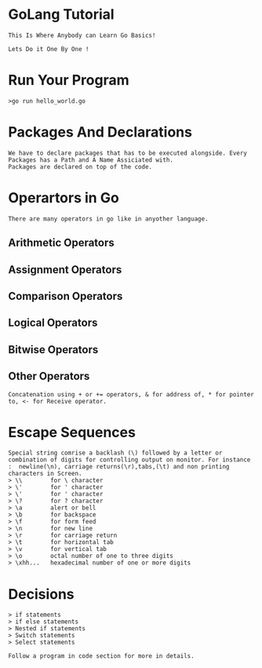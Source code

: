 # GoLang Tutorial
    This Is Where Anybody can Learn Go Basics!

    Lets Do it One By One !

# Run Your Program
    >go run hello_world.go

# Packages And  Declarations
    We have to declare packages that has to be executed alongside. Every Packages has a Path and A Name Assiciated with.
    Packages are declared on top of the code.

# Operartors in Go
    There are many operators in go like in anyother language.

## Arithmetic Operators
## Assignment Operators
## Comparison Operators
## Logical Operators
## Bitwise Operators
## Other Operators
    Concatenation using + or += operators, & for address of, * for pointer to, <- for Receive operator.
# Escape Sequences
    Special string comrise a backlash (\) followed by a letter or combination of digits for controlling output on monitor. For instance :  newline(\n), carriage returns(\r),tabs,(\t) and non printing characters in Screen.
    > \\        for \ character
    > \'        for ' character
    > \'        for ' character
    > \?        for ? character
    > \a        alert or bell
    > \b        for backspace
    > \f        for form feed
    > \n        for new line
    > \r        for carriage return
    > \t        for horizontal tab
    > \v        for vertical tab
    > \o        octal number of one to three digits
    > \xhh...   hexadecimal number of one or more digits

# Decisions
    > if statements
    > if else statements
    > Nested if statements
    > Switch statements
    > Select statements
    
    Follow a program in code section for more in details.
